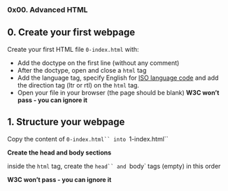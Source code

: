 ### 0x00. Advanced HTML


##  0. Create your first webpage

Create your first HTML file `0-index.html` with:

*  Add the doctype on the first line (without any comment)
*  After the doctype, open and close a `html` tag
*  Add the language tag, specify English for [ISO language code](https://intranet.alxswe.com/rltoken/xBn1Co-FmScJ9Fn8bi6pCQ) and add the direction tag (ltr or rtl) on the `html` tag.
*  Open your file in your browser (the page should be blank)
**W3C won’t pass - you can ignore it**

##  1. Structure your webpage

Copy the content of `0-index.html`` into `1-index.html``

**Create the head and body sections**

inside the `html` tag, create the `head`` and `body` tags (empty) in this order

**W3C won’t pass - you can ignore it**